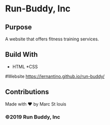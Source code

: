 # Run-Buddy, Inc

## Purpose
A website that offers fitness training services.

## Build With 
* HTML
*CSS

#Website 
https://lernantino.github.io/run-buddy/

## Contributions 
Made with ❤️ by Marc St louis 

### ©️2019 Run Buddy, Inc 
